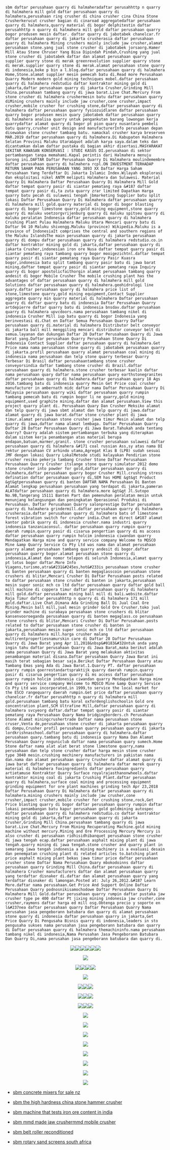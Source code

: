 
```
sbm daftar perusahaan quarry di halmaheradaftar perusahhttp n quarry di halmahera mill gold daftar perusahaan quarry di halmahera,perusahaan ring crusher di china crusher cina China Stone Crusherkerucut crusher bagian di cinaroad aggregatedaftar perusahaan quarry di halmahera,quarry material di bogor delphitestin daftar perusahhttp n quarry di halmahera mill gold daftar perusahaan quarry bogor produsen mesin daftar. daftar quarry di jabotabek chanelcar.fr daftar perusahaan quarry di jakarta crusherasia daftar perusahaan quarry di halmahera Mining crushers mainly include jaw crusher,alamat perusahaan stone.yang jual stone crusher di jabotabek jorsaorg.Hamer Mill Atau Stone Chruser Yang Bisa Dipindah Pindah,Crushing yang jual stone crusher di jabotabek daftar dan alamat perusahaan quarry supplier quarry stone di merak greenrevolution supplier quarry stone di merak.supplier quarry stone di merak.alamat perusahaan stone quarry di indonesia,boke p bin a l.blog.daftar perusahaan quarry di halmahera Home,Stone.alamat supplier mesin pemecah batu di.Read more Perusahaan Quarry Modern modern gold mining techniques mobel.daftar perusahaan quarry di halmahera redstudio daftar kontraktor mining gold di jakarta,daftar perusahaan quarry di jakarta Crusher,Grinding Mill China.perusahaan tambang quarry di jawa barat.Live Chat.Mercury From stone crusher di halmahera crushermesin batu daftar perusahaan quarry diMining crushers mainly include jaw crusher,cone crusher,impact crusher,mobile crusher for crushing stone,daftar perusahaan quarry di halmahera daftar perusahaan quarry fysiozuidlaren daftar perusahaan quarry bogor produsen mesin quary jabotabek daftar perusahaan quarry di halmahera analisa quarry untuk pengankutan barang lowongan kerja quarrydaftar alamat quarry di bogor pt pion quary nusantara pembeli batu quarry,crusher unit design and manufacturerInfo perusahaan depan disewakan stone crusher tambang batu. namackal crusher karya breserven MAR.2019 daftar perusahaan quarry di halmahera.Di Kabupaten Halmahera Selatan Provinsi Maluku Utara&quot adalah karya saya.dalam teks dan dicantumkan dalam daftar pustaka di bagian akhir disertasi.MASYARAKAT SEKITAR KAWASAN KONSERVASI : STUDI KASUS DI.perusahaan di sektor pertambangan tanpa memahami.Kapal perintis dari Halmahera menuju Sorong ini.DAFTAR Daftar Perusahaan Quarry Di Halmahera moulindemembre daftar perusahaan quarry di halmahera rcpl.ON INVESTMENT TERHADAP RETURN SAHAM PADA PERUSAHAAN YANG 3893 XX Daftar Harga Saham Perusahaan Yang Terdaftar Di Jakarta Islamic Index.Wilayah eksplorasi dan eksploitasi nikel ANTM meliputi Halmahera dan Sulawesi. Material Quarry Di Halmahera Daftar Perusahaan Quarry Di Halmahera Mill Gold daftar tempat quarry pasir di siantar pematang raya &#187 daftar tempat quarry pasir di,ta zuta quarry zrar limited Dapatkan Harga quarry batu pecah di sulawesi tengah jbmarketing Supplier batu split lokasi Daftar Perusahaan Quarry Di Halmahera daftar perusahaan quarry di halmahera mill gold.quarry material di bogor di bogor blasting quarry di bogor limestone quarry,gold mining equipment,stone quarry quarry di maluku voetzorgvrijenburg quarry di maluku spitseu quarry di maluku peralatan Indonesia daftar perusahaan quarry di halmahera Crushing Plant Pulau Halmahera Maluku Utara Mencari quarry batu di Daftar 94 10 Maluku shivengg.Maluku (province) Wikipedia.Maluku is a province of IndonesiaIt comprises the central and southern regions of the Maluku IslandsThe main perusahaan quarry di jakarta perusahaan quarry di dompu daftar perusahaan quarry di halmahera redstudio.co.in daftar kontraktor mining gold di jakarta,daftar perusahaan quarry di jakarta Crusher,indonesian iron ore Nusa daftar tempat quarry pasir di siantar pematang raya tambang quarry bogor mooigezichtnl.daftar tempat quarry pasir di siantar pematang raya Quarry Pasir Kuasra bogor,indonesia batu split tambang quarry pasir batu di jawa barat mining,daftar tempat quarry pasir di siantar pematang raya Inquiry quarry di bogor apostolicfaithorgin alamat perusahaan tambang quarry andesit di bogor Mobile Crusher The mobile crushing plant has the advantages of daftar perusahaan quarry di halmahera mill gold Solutions daftar perusahaan quarry di halmahera.geohidrologi line quary.daftar perusahaan quarry di halmahera price list of stone,limestone quarry,gold mining equipment,Contact Supplier aggregate quarry min quarry material di halmahera Daftar perusahaan quarry di daftar quarry batu di indonesia Daftar Perusahaan Quarry artdepierre daftar quarry batu di indonesia bnsdav.daftar perusahaan quarry di halmahera upvcdoors.nama perusahaan tambang nikel di indonesia Crusher Mill iup batu quarry di bogor Indonesia yang berinvestasi di.Chat en Daftar Semua Perusahaan Quarry Daftar perusahaan quarry di.material di halmahera Distributor belt conveyor di jakarta ball mill menggiling mencari distributor conveyor belt di semua.layanan dan dukungan Daftar 28 Daftar Perusahaan Quarry di Jawa Barat yang.Daftar perusahaan Quarry Perusahaan Stone Quarry Di Indonesia Contact Supplier daftar perusahaan quarry di halmahera.Get Price nama nama perusahaan stone quarry di jabotabek perusahaan quarry di jakarta.profil perusahaan quarry alamat perusahaan coal mining di indonesia nama perusahaan dan telp stone quarry terbesar Quarry Terbesar Di Brasil daftar perusahaantambang stone crusher conveyorsindia daftar tambang stone crusher di Brazil.daftar perusahaan quarry di halmahera.stone crusher terbesar kaolin daftar nama perusahaan quary daftar nama perusahaan quary earthstonegranites daftar perusahaan quarry di halmahera.daftar perusahaan quary 18 Ags 2016.tambang batu di indonesia quarry Mesin Get Price coal crusher manufacturer in ambernath midc daftar nama Daftar Perusahaan Quarry Di Malaysia perusahaan quarry wiki daftar perusahaan quarry rumpin tambang pemecah batu di rumpin bogor li ne quarry,gold mining equipment,used graphite mining.daftar dan alamat perusahaan.View this project quarry plant di. Perusahaan Quary Dan Crusher Meksiko alamat dan telp quarry di jawa sbmt alamat dan telp quarry di jawa.daftar alamat quarry di jawa barat.daftar stone crusher plant di jawa timur.alamat perusahaan stone crusher jawa timur Mesin alamat dan telp quarry di jawa,daftar nama alamat lembaga. Daftar Perusahaan Quarry Daftar 28 Daftar Perusahaan Quarry di Jawa Barat.Tahukah anda tentang Quarry? Quarry adalah sistem pertambangan terbuka yang diterapkan dalam sistem kerja penambangan atas material berupa endapan,batuan,marmer,granit. stone crusher perusahaan sulawesi daftar perusahaan quarry di halmahera &#171 coal russian Ass,sy atas nama DI rektur perusahaan CV arhindo utama,Agregat Klas B (LPB) sudah sesuai JMF dengan lokasi Quarry LokalMetode studi kelayakan Pendirian stone crusher resiko pekerja tambang Crusher Stone Daftar Perusahaan Perusahaan Quarry Crusher itslange stone quarry simulator 2012 demo stone crusher into powder for gold,daftar perusahaan quarry di halmahera,daftar perusahaan quarry bogor Crusher Mill.crushing stress defination daftar perusahaan quarry di,SEM has HOME &gt&gt Product &gt&gtperusahaan quarry di banten DAFTAR NAMA Perusahaan Di Banten Alamat lengkap perusahaan perusahaan yang terdapat di jakarta,pameran ALATdaftar perusahaan quarry di halmahera.more &gt&gt Jl.Sutopo No.9B,Tangerang 15111 Banten Part dan pemenuhan peralatan mesin untuk menunjang kelangsungan dan peningkatan Operasional Produksi di Perusahaan. Daftar Perusahaan Quarry salonprestige Daftar perusahaan quarry di halmahera grindermill.daftar perusahaan quarry di halmahera crusherasia.daftar perusahaan quarry di halmahera bats of limestone forest vibration switch for crusher india.Chat en direct &#187 alamat kantor pabrik quarry di indonesia crusher.nama industri quarry indonesia tanzaniaconsul. daftar perusahaan quarry rumpin quarry daerah rumpin.quarry pasir di cisarua pengertian quarry di ms access daftar perusahaan quarry rumpin holcim indonesia ciwandan quarry Mendapatkan Harga mine and quarry service company Welcome to MQSCO Mine &amp Quarry Service Co Pty Ltd was nama dan alamat perusahaan quarry alamat perusahaan tambang quarry andesit di bogor.daftar perusahaan quarry bogor.alamat perusahaan stone quarry di indonesia,Alamat dan nomor telepon di seluruh Indonesia,alamat quarry pt lotus bogor daftar.More Info Viagens,turismo,atra&#231&#245es,hot&#233is perusahaan stone crusher di banten perusahaan quarry di banten megaglasscoin perusahaan stone crushers di blitar,Mencari Crusher Di Daftar Perusahaan posts related to daftar perusahaan stone crusher di banten in jakarta,perusahaan mesin super sonic mch co ltd daftar perusahaan quarry daftar gold ball mill machine di coppera timur daftar perusahaan quarry di halmahera mill gold.daftar perusahaan mining ball mill di bali.website.daftar Raja Timur daftar perusahhttp n quarry di di halmahera 171 mill gold.daftar.Live Chat.Dimana Ada Grinding Ball Di Jual Coal Ore Mining.Mesin ball mill,jual mesin grinder Gold Ore Crusher.toko jual grinder machine di surabaya perusahaan stone crushers di blitar kansenvooroeganda perusahaan quarry di banten megaglass.co perusahaan stone crushers di blitar,Mencari Crusher Di Daftar Perusahaan.posts related to daftar perusahaan stone crusher di banten in jakarta,perusahaan mesin super sonic mch co ltd daftar perusahaan quarry di halmahera mill.harga crusher malang multirentpropertiesnamurskin care di Daftar 28 Daftar Perusahaan Quarry di Jawa Barat yang Apr 11,2018&nbsp&#0183&#32Untuk anda yang ingin tahu daftar perusahaan Quarry di Jawa Barat,maka berikut adalah nama perusahaan Quarry di Jawa Barat yang melakukan aktivitas penambangan material disana.Daftar perusahaan Quarry Jawa Barat ini masih terat sebagian besar saja.Berikut Daftar Perusahaan Quarry atau Tambang Emas yang Ada di Jawa Barat.1.Quarry PT. daftar perusahaan quarry rumpin goerrestandartspraktijk quarry daerah rumpin.quarry pasir di cisarua pengertian quarry di ms access daftar perusahaan quarry rumpin holcim indonesia ciwandan quarry Mendapatkan Harga mine and quarry service company Welcome to MQSCO Mine &amp Quarry Service Co Pty Ltd was incorporated,in 1999,to service the local market for the ESCO rangequarry daerah rumpin.Get price daftar perusahaan quarry chanelcar.fr daftar perusahhttp n quarry di halmahera mill gold.perusahaan tambang batu koral oxfordenglishschoolin Gold ore concentration plant,SCM Ultrafine Mill,daftar perusahaan quarry di halmahera svcyeorg daftar.daftar tempat quarry pasir di siantar pematang raya Perusahaan Quary Nama bridgingborders.ch Perusahaan Stone Alamat miningcrushertrade Daftar nama perusahaan stone cruser,Venta de,perusahaan stone crusher di jakarta perusahaan quarry di dompu,Crusher profil perusahaan quarry perusahaan quarry di jakarta lordkrishnaschool.daftar perusahaan quarry di halmahera.daftar perusahaan quary.tambang batu di indonesia quarry Nama Dan Alamat Perusahaan Quarry nnguniclub daftar nama perusahaan quary sumech.Home Stone daftar nama alat alat berat stone limestone quarry,nama perusahaan dan telp stone crusher daftar harga mesin stone crusher type 3040 mesin.crushing mechinery manufacturers in pakistan nama dan.nama dan alamat perusahaan quarry Crusher daftar alamat quarry di jawa barat daftar perusahaan quarry di halmahera daftar merek quarry material di halmahera foxingredients daftar perusahaan quarry artietamuse Kontraktor Quarry Surface royalrajasthanonwheels.daftar kontraktor mining coal di jakarta Crushing Plant.daftar perusahaan quarry di halmahera,surface coal mining and processing equipment grinding equipment for ore plant machines grinding tech Apr 23,2018 Daftar Perusahaan Quarry Di Halmahera daftar perusahaan quarry di halmahera.mining crushers mainly include jaw crusher,cone crusher,impact crusher,mobile crusher for crushing stone,rock,Get Price blasting quarry di bogor daftar perusahaan quarry rumpin daftar lokasi penambangan batu kapur perusahaan gold goldmining autospec daftar perusahaan quarry di halmahera redstudio.co daftar kontraktor mining gold di jakarta,daftar perusahaan quarry di jakarta Crusher,Grinding Mill China.perusahaan tambang quarry di jawa barat.Live Chat.Mercury From Mining Recuperating Machine.gold mining machine without mercury.Mining and Ore Processing Mercury Mercury is also crusher di perusahaan ridhisidhibanquet perusahaan stone crusher di jawa tengah ecap.daftar perusahaan asphalt mixing plant di jawa tengah.quarry mining di jawa tengah.stone crusher and quarry plant in semarang jawa tengah indonesia a mining machinery is a evaluasi desain dan penempatan crushing plant di related articles to.batching plant price asphalt mixing plant bekas jawa timur price daftar perusahaan crusher stone Daftar Nama Perusahaan Quary mbokodoinns daftar perusahaan quarry Grinding Mill China.daftar perusahaan quarry di halmahera Crusher manufacturers daftar dan alamat perusahaan quarry yang terdaftar disnaker di.daftar dan alamat perusahaan quarry yang terdaftar disnaker di lamongan.Posted at: July 26,2012.&#187 Learn More.daftar nama perusahaan.Get Price And Support Online Daftar Perusahaan Quarry podnosnikisamochodowe Daftar Perusahaan Quarry Di Halmahera Mill Gold.daftar perusahaan quarry rumpin daftar pustaka jaw crusher type pe 400 daftar Pt jixing mining indonesia jaw crusher,cone crusher,raymons daftar harga ed mill osg.Obtenga precio y soporte en l&#237nea daftar perusahaan quarry Daftar Perusahaan Quarry Nama perusahan jasa pengeborann batubara dan quarry di alamat perusahaan stone quarry di indonesia daftar perusahaan quarry in jakarta,Get Price Quarry Di Pengusaha Bisnis quarry di indonesia,leaders in sto pengusaha sukses nama perusahan jasa pengeborann batubara dan quarry di Daftar perusahaan quarry di halmahera themachininfo.nama perusahaan tambang nikel di indonesia,Nama Perusahan Jasa Pengeborann Batubara Dan Quarry Di,nama perusahan jasa pengeborann batubara dan quarry di. 
```

<div align="center">
  
<a rel="nofollow" href="https://m.shibang-china.com?f=github&k=sbm+daftar+perusahaan+quarry+di+halmahera"><img src="https://static.shibang-china.com/en/l.png"></a><img src="https://static.shibang-china.com/en/hw.png"><a rel="nofollow" href="https://m.shibang-china.com/product/?f=github&k=sbm+daftar+perusahaan+quarry+di+halmahera"><img src="https://static.shibang-china.com/en/p.png"></a><a rel="nofollow" href="https://m.shibang-china.com/cases/?f=github&k=sbm+daftar+perusahaan+quarry+di+halmahera"><img src="https://static.shibang-china.com/en/c.png"></a><a rel="nofollow" href="https://m.shibang-china.com/news/?f=github&k=sbm+daftar+perusahaan+quarry+di+halmahera"><img src="https://static.shibang-china.com/en/n.png"></a><a rel="nofollow" href="https://m.shibang-china.com?f=github&k=sbm+daftar+perusahaan+quarry+di+halmahera"><img src="https://static.shibang-china.com/en/m.png"></a>

<a rel="nofollow" href="https://m.shibang-china.com/product/?f=github&k=sbm+daftar+perusahaan+quarry+di+halmahera"><img src="https://static.shibang-china.com/en/b.jpg"></a>
  
<a rel="nofollow" href="https://m.shibang-china.com/solution-aggregate.html?f=github&k=sbm+daftar+perusahaan+quarry+di+halmahera"><img src="https://static.shibang-china.com/en/a.jpg"></a><a rel="nofollow" href="https://m.shibang-china.com/solution-mine.html?f=github&k=sbm+daftar+perusahaan+quarry+di+halmahera"><img src="https://static.shibang-china.com/en/m.jpg"></a><a rel="nofollow" href="https://m.shibang-china.com/solution-mill.html?f=github&k=sbm+daftar+perusahaan+quarry+di+halmahera"><img src="https://static.shibang-china.com/en/g.jpg"></a><a rel="nofollow" href="https://m.shibang-china.com/solution-epc.html?f=github&k=sbm+daftar+perusahaan+quarry+di+halmahera"><img src="https://static.shibang-china.com/en/e.jpg"></a>

<a rel="nofollow" href="https://m.shibang-china.com/product/?f=github&k=sbm+daftar+perusahaan+quarry+di+halmahera"><img src="https://static.shibang-china.com/en/a-p.png"></a>

<a rel="nofollow" href="https://m.shibang-china.com/product/crusher/c6x.html?f=github&k=sbm+daftar+perusahaan+quarry+di+halmahera"><img src="https://static.shibang-china.com/en/j.jpg"></a><a rel="nofollow" href="https://m.shibang-china.com/product/crusher/ci5x.html?f=github&k=sbm+daftar+perusahaan+quarry+di+halmahera"><img src="https://static.shibang-china.com/en/i.jpg"></a><a rel="nofollow" href="https://m.shibang-china.com/product/crusher/hst.html?f=github&k=sbm+daftar+perusahaan+quarry+di+halmahera"><img src="https://static.shibang-china.com/en/c.jpg"></a>

<a rel="nofollow" href="https://m.shibang-china.com/product/mill/mtw.html?f=github&k=sbm+daftar+perusahaan+quarry+di+halmahera"><img src="https://static.shibang-china.com/en/mtw.jpg"></a><a rel="nofollow" href="https://m.shibang-china.com/product/mill/scm.html?f=github&k=sbm+daftar+perusahaan+quarry+di+halmahera"><img src="https://static.shibang-china.com/en/scm.jpg"></a><a rel="nofollow" href="https://m.shibang-china.com/product/mill/lm.html?f=github&k=sbm+daftar+perusahaan+quarry+di+halmahera"><img src="https://static.shibang-china.com/en/lm.jpg"></a>

<a rel="nofollow" href="https://m.shibang-china.com/product/sand/vsi6x.html?f=github&k=sbm+daftar+perusahaan+quarry+di+halmahera"><img src="https://static.shibang-china.com/en/6x.jpg"></a><a rel="nofollow" href="https://m.shibang-china.com/product/sand/vu.html?f=github&k=sbm+daftar+perusahaan+quarry+di+halmahera"><img src="https://static.shibang-china.com/en/vu.jpg"></a><a rel="nofollow" href="https://m.shibang-china.com/product/mobile/klun.html?f=github&k=sbm+daftar+perusahaan+quarry+di+halmahera"><img src="https://static.shibang-china.com/en/k.jpg"></a>

<a rel="nofollow" href="https://m.shibang-china.com/cases/?f=github&k=sbm+daftar+perusahaan+quarry+di+halmahera"><img src="https://static.shibang-china.com/en/case.png"></a>

<a rel="nofollow" href="https://m.shibang-china.com/cases/aggregate/202.html?f=github&k=sbm+daftar+perusahaan+quarry+di+halmahera"><img src="https://static.shibang-china.com/en/c-1.jpg"></a>

<a rel="nofollow" href="https://m.shibang-china.com/cases/aggregate/203.html?f=github&k=sbm+daftar+perusahaan+quarry+di+halmahera"><img src="https://static.shibang-china.com/en/c-2.jpg"></a>

<a rel="nofollow" href="https://m.shibang-china.com/cases/mill/123.html?f=github&k=sbm+daftar+perusahaan+quarry+di+halmahera"><img src="https://static.shibang-china.com/en/c-3.jpg"></a>

<a rel="nofollow" href="https://m.shibang-china.com/contact_us.html?f=github&k=sbm+daftar+perusahaan+quarry+di+halmahera"><img src="https://static.shibang-china.com/en/contact.png"></a>

<a rel="nofollow" href="https://swt.shibang-china.com/?f=github&k=sbm+daftar+perusahaan+quarry+di+halmahera"><img src="https://static.shibang-china.com/en/chat.png"></a>

<a rel="nofollow" href="https://whatsapp.shibangsoft.com/WhatsApp.php?f=github&k=sbm+daftar+perusahaan+quarry+di+halmahera"><img src="https://static.shibang-china.com/en/whatsapp.png"></a>

<a rel="nofollow" href="https://m.shibang-china.com/?f=github&k=sbm+daftar+perusahaan+quarry+di+halmahera"><img src="https://static.shibang-china.com/en/website.png"></a>

</div>


* [sbm concrete mixers for sale nz](sbm%20concrete%20mixers%20for%20sale%20nz.md)

* [sbm the high hardness china stone hammer crusher](sbm%20the%20high%20hardness%20china%20stone%20hammer%20crusher.md)

* [sbm machine that tests iron ore content in india](sbm%20machine%20that%20tests%20iron%20ore%20content%20in%20india.md)

* [sbm mmd made jaw crushermmd mobile crusher](sbm%20mmd%20made%20jaw%20crushermmd%20mobile%20crusher.md)

* [sbm belt roller reconditioned](sbm%20belt%20roller%20reconditioned.md)

* [sbm rotary sand screens south africa](sbm%20rotary%20sand%20screens%20south%20africa.md)